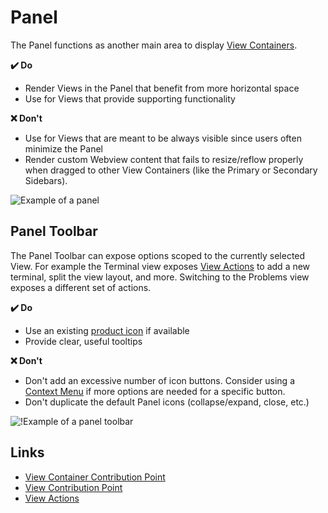 # Panel

The Panel functions as another main area to display [View Containers](https://code.visualstudio.com/api/references/contribution-points#contributes.viewsContainers).

**✔️ Do**

- Render Views in the Panel that benefit from more horizontal space
- Use for Views that provide supporting functionality

**❌ Don't**

- Use for Views that are meant to be always visible since users often minimize the Panel
- Render custom Webview content that fails to resize/reflow properly when dragged to other View Containers (like the Primary or Secondary Sidebars).

![Example of a panel](images/examples/panel.png)

## Panel Toolbar

The Panel Toolbar can expose options scoped to the currently selected View. For example the Terminal view exposes [View Actions](https://code.visualstudio.com/api/extension-guides/tree-view#view-actions) to add a new terminal, split the view layout, and more. Switching to the Problems view exposes a different set of actions.

**✔️ Do**

- Use an existing [product icon](https://code.visualstudio.com/api/references/icons-in-labels#icon-listing) if available
- Provide clear, useful tooltips

**❌ Don't**

- Don't add an excessive number of icon buttons. Consider using a [Context Menu](https://code.visualstudio.com/api/references/contribution-points#contributes.menus) if more options are needed for a specific button.
- Don't duplicate the default Panel icons (collapse/expand, close, etc.)

![!Example of a panel toolbar](images/examples/panel-toolbar.png)

## Links
- [View Container Contribution Point](https://code.visualstudio.com/api/references/contribution-points#contributes.viewsContainers)
- [View Contribution Point](https://code.visualstudio.com/api/references/contribution-points#contributes.views)
- [View Actions](https://code.visualstudio.com/api/extension-guides/tree-view#view-actions)